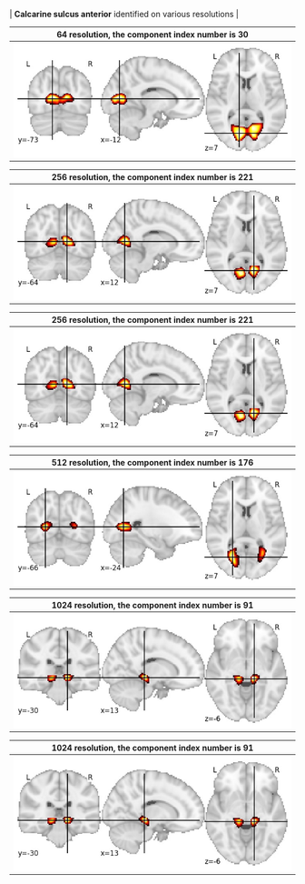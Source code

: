 


| **Calcarine sulcus anterior** identified on various resolutions |

| 64 resolution, the component index number is 30|  
|:---:|  
| ![Component 64](../64/final/30.jpg "From component 64: Calcarine sulcus anterior") |

| 256 resolution, the component index number is 221|  
|:---:|  
| ![Component 256](../256/final/221.jpg "From component 256: Calcarine sulcus anterior") |

| 256 resolution, the component index number is 221|  
|:---:|  
| ![Component 256](../256/final/221.jpg "From component 256: Calcarine sulcus anterior") |

| 512 resolution, the component index number is 176|  
|:---:|  
| ![Component 512](../512/final/176.jpg "From component 512: Calcarine sulcus anterior") |

| 1024 resolution, the component index number is 91|  
|:---:|  
| ![Component 1024](../1024/final/91.jpg "From component 1024: Calcarine sulcus anterior") |

| 1024 resolution, the component index number is 91|  
|:---:|  
| ![Component 1024](../1024/final/91.jpg "From component 1024: Calcarine sulcus anterior") |